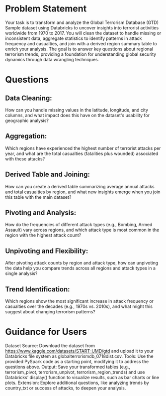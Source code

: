 # Problem Statement
Your task is to transform and analyze the Global Terrorism Database (GTD) Sample dataset using Databricks to uncover insights into terrorist activities worldwide from 1970 to 2017. You will clean the dataset to handle missing or inconsistent data, aggregate statistics to identify patterns in attack frequency and casualties, and join with a derived region summary table to enrich your analysis. The goal is to answer key questions about regional terrorism trends, providing a foundation for understanding global security dynamics through data wrangling techniques.

# Questions
## Data Cleaning: 
How can you handle missing values in the latitude, longitude, and city columns, and what impact does this have on the dataset's usability for geographic analysis?
## Aggregation: 
Which regions have experienced the highest number of terrorist attacks per year, and what are the total casualties (fatalities plus wounded) associated with these attacks?
## Derived Table and Joining: 
How can you create a derived table summarizing average annual attacks and total casualties by region, and what new insights emerge when you join this table with the main dataset?
## Pivoting and Analysis: 
How do the frequencies of different attack types (e.g., Bombing, Armed Assault) vary across regions, and which attack type is most common in the region with the highest attack count?
## Unpivoting and Flexibility: 
After pivoting attack counts by region and attack type, how can unpivoting the data help you compare trends across all regions and attack types in a single analysis?
## Trend Identification: 
Which regions show the most significant increase in attack frequency or casualties over the decades (e.g., 1970s vs. 2010s), and what might this suggest about changing terrorism patterns?

# Guidance for Users
Dataset Source: Download the dataset from https://www.kaggle.com/datasets/START-UMD/gtd and upload it to your Databricks file system as globalterrorismdb_0718dist.csv.
Tools: Use the provided PySpark code as a starting point, modifying it to address the questions above.
Output: Save your transformed tables (e.g., terrorism_pivot, terrorism_unpivot, terrorism_region_trends) and use Databricks’ display() function to visualize results, such as bar charts or line plots.
Extension: Explore additional questions, like analyzing trends by country_txt or success of attacks, to deepen your analysis.
